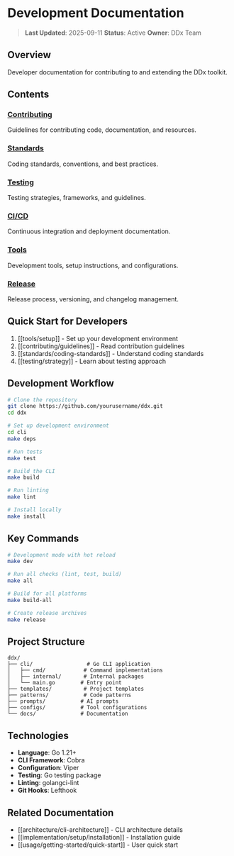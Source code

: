 # Development Documentation

> **Last Updated**: 2025-09-11
> **Status**: Active
> **Owner**: DDx Team

## Overview

Developer documentation for contributing to and extending the DDx toolkit.

## Contents

### [Contributing](/docs/development/contributing/)
Guidelines for contributing code, documentation, and resources.

### [Standards](/docs/development/standards/)
Coding standards, conventions, and best practices.

### [Testing](/docs/development/testing/)
Testing strategies, frameworks, and guidelines.

### [CI/CD](/docs/development/ci-cd/)
Continuous integration and deployment documentation.

### [Tools](/docs/development/tools/)
Development tools, setup instructions, and configurations.

### [Release](/docs/development/release/)
Release process, versioning, and changelog management.

## Quick Start for Developers

1. [[tools/setup]] - Set up your development environment
2. [[contributing/guidelines]] - Read contribution guidelines
3. [[standards/coding-standards]] - Understand coding standards
4. [[testing/strategy]] - Learn about testing approach

## Development Workflow

```bash
# Clone the repository
git clone https://github.com/yourusername/ddx.git
cd ddx

# Set up development environment
cd cli
make deps

# Run tests
make test

# Build the CLI
make build

# Run linting
make lint

# Install locally
make install
```

## Key Commands

```bash
# Development mode with hot reload
make dev

# Run all checks (lint, test, build)
make all

# Build for all platforms
make build-all

# Create release archives
make release
```

## Project Structure

```
ddx/
├── cli/                 # Go CLI application
│   ├── cmd/            # Command implementations
│   ├── internal/       # Internal packages
│   └── main.go        # Entry point
├── templates/          # Project templates
├── patterns/           # Code patterns
├── prompts/           # AI prompts
├── configs/           # Tool configurations
└── docs/              # Documentation
```

## Technologies

- **Language**: Go 1.21+
- **CLI Framework**: Cobra
- **Configuration**: Viper
- **Testing**: Go testing package
- **Linting**: golangci-lint
- **Git Hooks**: Lefthook

## Related Documentation

- [[architecture/cli-architecture]] - CLI architecture details
- [[implementation/setup/installation]] - Installation guide
- [[usage/getting-started/quick-start]] - User quick start
